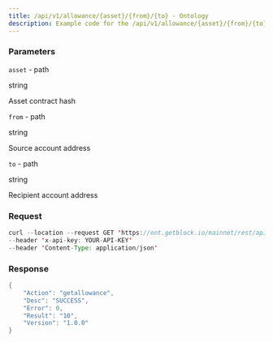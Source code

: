 ```yaml
---
title: /api/v1/allowance/{asset}/{from}/{to} - Ontology
description: Example code for the /api/v1/allowance/{asset}/{from}/{to} rest method. Сomplete guide on how to use /api/v1/allowance/{asset}/{from}/{to} rest in GetBlock.io Web3 documentation.
---
```


### Parameters


`asset` - path

string

Asset contract hash

`from` - path

string

Source account address

`to` - path

string

Recipient account address

### Request

``` java
curl --location --request GET 'https://ont.getblock.io/mainnet/rest/api/v1/allowance/ont/A9yD14Nj9j7xAB4dbGeiX9h8unkKHxuWwb/AA4WVfUB1ipHL8s3PRSYgeV1HhAU3KcKTq' 
--header 'x-api-key: YOUR-API-KEY' 
--header 'Content-Type: application/json' 
```

###  Response

``` java
{
    "Action": "getallowance",
    "Desc": "SUCCESS",
    "Error": 0,
    "Result": "10",
    "Version": "1.0.0"
}
```

